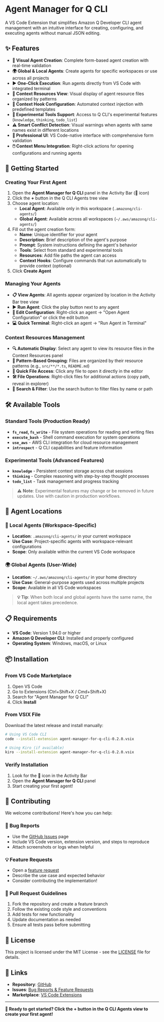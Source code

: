 # Agent Manager for Q CLI

A VS Code Extension that simplifies Amazon Q Developer CLI agent management with an intuitive interface for creating, configuring, and executing agents without manual JSON editing.

## ✨ Features

- **🎨 Visual Agent Creation**: Complete form-based agent creation with real-time validation
- **🌍 Global & Local Agents**: Create agents for specific workspaces or use across all projects
- **▶️ One-Click Execution**: Run agents directly from VS Code with integrated terminal
- **📁 Context Resources View**: Visual display of agent resource files organized by patterns
- **🔗 Context Hook Configuration**: Automated context injection with predefined templates
- **🧪 Experimental Tools Support**: Access to Q CLI's experimental features (`knowledge`, `thinking`, `todo_list`)
- **⚠️ Smart Conflict Detection**: Visual warnings when agents with same names exist in different locations
- **💼 Professional UI**: VS Code-native interface with comprehensive form validation
- **🖱️ Context Menu Integration**: Right-click actions for opening configurations and running agents

## 🚀 Getting Started

### Creating Your First Agent
1. Open the **Agent Manager for Q CLI** panel in the Activity Bar (🤖 icon)
2. Click the **+** button in the Q CLI Agents tree view
3. Choose agent location:
   - **Local Agent**: Available only in this workspace (`.amazonq/cli-agents/`)
   - **Global Agent**: Available across all workspaces (`~/.aws/amazonq/cli-agents/`)
4. Fill out the agent creation form:
   - **Name**: Unique identifier for your agent
   - **Description**: Brief description of the agent's purpose
   - **Prompt**: System instructions defining the agent's behavior
   - **Tools**: Select from standard and experimental tools
   - **Resources**: Add file paths the agent can access
   - **Context Hooks**: Configure commands that run automatically to provide context (optional)
5. Click **Create Agent**

### Managing Your Agents
- **📋 View Agents**: All agents appear organized by location in the Activity Bar tree view
- **▶️ Run Agent**: Click the play button next to any agent
- **📝 Edit Configuration**: Right-click an agent → "Open Agent Configuration" or click the edit button
- **💻 Quick Terminal**: Right-click an agent → "Run Agent in Terminal"

### Context Resources Management
- **🔍 Automatic Display**: Select any agent to view its resource files in the Context Resources panel
- **📂 Pattern-Based Grouping**: Files are organized by their resource patterns (e.g., `src/**/*.ts`, `README.md`)
- **📄 Quick File Access**: Click any file to open it directly in the editor
- **🛠️ File Operations**: Right-click files for additional actions (copy path, reveal in explorer)
- **🔎 Search & Filter**: Use the search button to filter files by name or path

## 🛠️ Available Tools

### Standard Tools (Production Ready)
- **`fs_read`, `fs_write`** - File system operations for reading and writing files
- **`execute_bash`** - Shell command execution for system operations
- **`use_aws`** - AWS CLI integration for cloud resource management
- **`introspect`** - Q CLI capabilities and feature information

### Experimental Tools (Advanced Features)
- **`knowledge`** - Persistent context storage across chat sessions
- **`thinking`** - Complex reasoning with step-by-step thought processes
- **`todo_list`** - Task management and progress tracking

> ⚠️ **Note**: Experimental features may change or be removed in future updates. Use with caution in production workflows.

## 📍 Agent Locations

### 📁 Local Agents (Workspace-Specific)
- **Location**: `.amazonq/cli-agents/` in your current workspace
- **Use Case**: Project-specific agents with workspace-relevant configurations
- **Scope**: Only available within the current VS Code workspace

### 🌍 Global Agents (User-Wide)
- **Location**: `~/.aws/amazonq/cli-agents/` in your home directory  
- **Use Case**: General-purpose agents used across multiple projects
- **Scope**: Available in all VS Code workspaces

> **💡 Tip**: When both local and global agents have the same name, the local agent takes precedence.

## 📋 Requirements

- **VS Code**: Version 1.94.0 or higher
- **Amazon Q Developer CLI**: Installed and properly configured
- **Operating System**: Windows, macOS, or Linux

## 📦 Installation

### From VS Code Marketplace
1. Open VS Code
2. Go to Extensions (Ctrl+Shift+X / Cmd+Shift+X)
3. Search for "Agent Manager for Q CLI"
4. Click **Install**

### From VSIX File
Download the latest release and install manually:

```bash
# Using VS Code CLI
code --install-extension agent-manager-for-q-cli-0.2.0.vsix

# Using Kiro (if available)
kiro --install-extension agent-manager-for-q-cli-0.2.0.vsix
```

### Verify Installation
1. Look for the 🤖 icon in the Activity Bar
2. Open the **Agent Manager for Q CLI** panel
3. Start creating your first agent!

## 🤝 Contributing

We welcome contributions! Here's how you can help:

### 🐛 Bug Reports
- Use the [GitHub Issues](https://github.com/qcli-agent-manager/agent-manager-for-q-cli/issues) page
- Include VS Code version, extension version, and steps to reproduce
- Attach screenshots or logs when helpful

### 💡 Feature Requests
- Open a [feature request](https://github.com/qcli-agent-manager/agent-manager-for-q-cli/issues/new?template=feature_request.md)
- Describe the use case and expected behavior
- Consider contributing the implementation!

### 📝 Pull Request Guidelines
1. Fork the repository and create a feature branch
2. Follow the existing code style and conventions
3. Add tests for new functionality
4. Update documentation as needed
5. Ensure all tests pass before submitting

## 📄 License

This project is licensed under the MIT License - see the [LICENSE](LICENSE) file for details.

## 🔗 Links

- **Repository**: [GitHub](https://github.com/qcli-agent-manager/agent-manager-for-q-cli)
- **Issues**: [Bug Reports & Feature Requests](https://github.com/qcli-agent-manager/agent-manager-for-q-cli/issues)
- **Marketplace**: [VS Code Extensions](https://marketplace.visualstudio.com/manage/publishers/raphael-shin/extensions/agent-manager-for-q-cli)

---

**🚀 Ready to get started? Click the + button in the Q CLI Agents view to create your first agent!**
